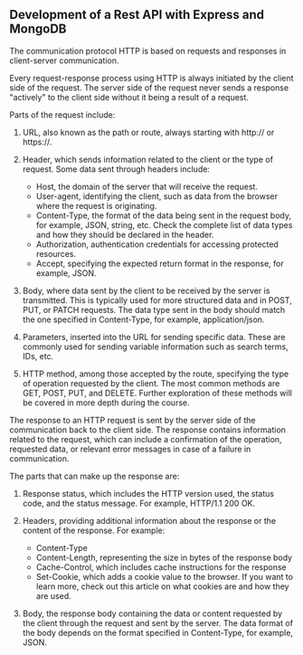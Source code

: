 ## Development of a Rest API with Express and MongoDB

The communication protocol HTTP is based on requests and responses in client-server communication.

Every request-response process using HTTP is always initiated by the client side of the request. The server side of the request never sends a response "actively" to the client side without it being a result of a request.

Parts of the request include:

1. URL, also known as the path or route, always starting with http:// or https://.
    
2. Header, which sends information related to the client or the type of request. Some data sent through headers include:
    
    - Host, the domain of the server that will receive the request.
    - User-agent, identifying the client, such as data from the browser where the request is originating.
    - Content-Type, the format of the data being sent in the request body, for example, JSON, string, etc. Check the complete list of data types and how they should be declared in the header.
    - Authorization, authentication credentials for accessing protected resources.
    - Accept, specifying the expected return format in the response, for example, JSON.
3. Body, where data sent by the client to be received by the server is transmitted. This is typically used for more structured data and in POST, PUT, or PATCH requests. The data type sent in the body should match the one specified in Content-Type, for example, application/json.
    
4. Parameters, inserted into the URL for sending specific data. These are commonly used for sending variable information such as search terms, IDs, etc.
    
5. HTTP method, among those accepted by the route, specifying the type of operation requested by the client. The most common methods are GET, POST, PUT, and DELETE. Further exploration of these methods will be covered in more depth during the course.

The response to an HTTP request is sent by the server side of the communication back to the client side. The response contains information related to the request, which can include a confirmation of the operation, requested data, or relevant error messages in case of a failure in communication.

The parts that can make up the response are:

1. Response status, which includes the HTTP version used, the status code, and the status message. For example, HTTP/1.1 200 OK.
    
2. Headers, providing additional information about the response or the content of the response. For example:
    
    - Content-Type
    - Content-Length, representing the size in bytes of the response body
    - Cache-Control, which includes cache instructions for the response
    - Set-Cookie, which adds a cookie value to the browser. If you want to learn more, check out this article on what cookies are and how they are used.
3. Body, the response body containing the data or content requested by the client through the request and sent by the server. The data format of the body depends on the format specified in Content-Type, for example, JSON.
